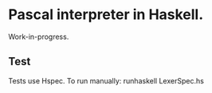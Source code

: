 # Pascal interpreter in Haskell.

Work-in-progress.

## Test
Tests use Hspec. To run manually: runhaskell LexerSpec.hs
